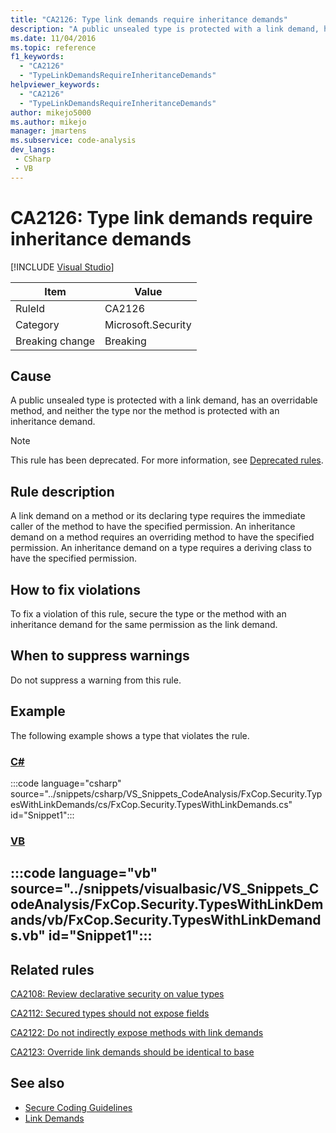 ```yaml
---
title: "CA2126: Type link demands require inheritance demands"
description: "A public unsealed type is protected with a link demand, has an overridable method, and neither the type nor the method is protected with an inheritance demand."
ms.date: 11/04/2016
ms.topic: reference
f1_keywords:
  - "CA2126"
  - "TypeLinkDemandsRequireInheritanceDemands"
helpviewer_keywords:
  - "CA2126"
  - "TypeLinkDemandsRequireInheritanceDemands"
author: mikejo5000
ms.author: mikejo
manager: jmartens
ms.subservice: code-analysis
dev_langs:
 - CSharp
 - VB
---
```

# CA2126: Type link demands require inheritance demands

 [!INCLUDE [Visual Studio](~/includes/applies-to-version/vs-windows-only.md)]

|Item|Value|
|-|-|
|RuleId|CA2126|
|Category|Microsoft.Security|
|Breaking change|Breaking|

## Cause
A public unsealed type is protected with a link demand, has an overridable method, and neither the type nor the method is protected with an inheritance demand.

> [!NOTE]
> This rule has been deprecated. For more information, see [Deprecated rules](fxcop-unported-deprecated-rules.md).

## Rule description
A link demand on a method or its declaring type requires the immediate caller of the method to have the specified permission. An inheritance demand on a method requires an overriding method to have the specified permission. An inheritance demand on a type requires a deriving class to have the specified permission.

## How to fix violations
To fix a violation of this rule, secure the type or the method with an inheritance demand for the same permission as the link demand.

## When to suppress warnings
Do not suppress a warning from this rule.

## Example
The following example shows a type that violates the rule.

### [C#](#tab/csharp)
:::code language="csharp" source="../snippets/csharp/VS_Snippets_CodeAnalysis/FxCop.Security.TypesWithLinkDemands/cs/FxCop.Security.TypesWithLinkDemands.cs" id="Snippet1":::

### [VB](#tab/vb)
:::code language="vb" source="../snippets/visualbasic/VS_Snippets_CodeAnalysis/FxCop.Security.TypesWithLinkDemands/vb/FxCop.Security.TypesWithLinkDemands.vb" id="Snippet1":::
---

## Related rules
[CA2108: Review declarative security on value types](../code-quality/ca2108.md)

[CA2112: Secured types should not expose fields](../code-quality/ca2112.md)

[CA2122: Do not indirectly expose methods with link demands](../code-quality/ca2122.md)

[CA2123: Override link demands should be identical to base](../code-quality/ca2123.md)

## See also

- [Secure Coding Guidelines](/dotnet/standard/security/secure-coding-guidelines)
- [Link Demands](/dotnet/framework/misc/link-demands)
